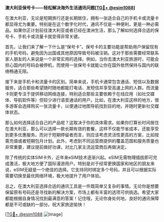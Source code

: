 **澳大利亚保号卡——轻松解决海外生活通讯问题[[TG💪+ @esim1088](https://t.me/s/esim1088)]**

在澳大利亚，无论是短期旅行还是长期居住，拥有一张适合自己的手机卡或流量卡都显得尤为重要。特别是在这个数字化时代，通讯不仅是一种便利，更是一种必需品。如果你正计划前往澳大利亚或者已经在澳洲生活，那么了解如何选择合适的保号卡、手机卡或流量卡就变得非常关键。

首先，让我们来了解一下什么是“保号卡”。保号卡的主要功能是帮助用户保留现有的手机号码，避免因为出国或其他原因导致号码被注销。这对于那些需要经常联系家人朋友的人来说是一个非常实用的选择。例如，当你去澳大利亚旅游时，可能会担心国内的号码会被停机，而使用一张保号卡就能让你在国外依然保持与国内的联络畅通无阻。

接下来是手机卡和流量卡的区别。简单来说，手机卡通常包含通话、短信以及数据服务，适合那些希望随时随地都能打电话、发短信并享受高速上网的人群。而流量卡则更专注于提供移动网络连接，特别适合那些主要依赖于在线应用（如社交媒体、导航软件等）但较少进行语音通话的用户。比如，在澳大利亚这样的地方，很多游客会选择购买一张流量卡，以便通过地图导航找到目的地，并随时更新社交媒体状态。

那么如何选择适合自己的产品呢？这取决于你的具体需求。如果你打算长时间居住在澳大利亚，那么可以选择一款长期有效的套餐，这样不仅能节省成本，还能享受到更多优惠服务。而对于短期停留者而言，则应该考虑灵活性更高的方案，比如按需充值或者短期包月计划。此外，考虑到不同运营商提供的覆盖范围和服务质量也非常重要，建议提前做好功课，对比几家主流运营商后再做决定。

除了传统的实体SIM卡外，近年来eSIM技术逐渐兴起。eSIM无需物理插拔即可完成激活，极大地方便了国际漫游用户。特别是对于经常更换国家和地区的朋友来说，eSIM无疑是一个绝佳的选择。它支持同时绑定多个号码，并且可以根据实际需要切换至最优网络环境，极大地提升了用户体验。

总之，在澳大利亚选择合适的通讯工具是一件既简单又复杂的事情。无论你是想要保留原有号码还是寻找新的解决方案，市场上都有丰富的选项可供挑选。希望大家都能根据自身情况找到最满意的答案！记住哦，无论你身处何地，良好的通讯保障都是不可或缺的一部分。祝大家旅途愉快！

[[TG💪+ @esim1088](https://t.me/s/esim1088) ![Image](https://i.postimg.cc/4NQfJmqS/Snipaste-2025-05-13-00-14-12.png)]